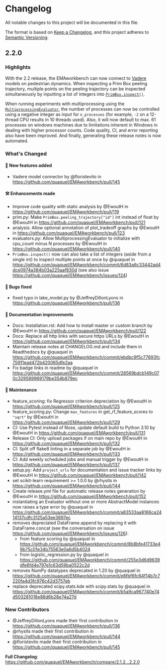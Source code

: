 # Changelog
All notable changes to this project will be documented in this file.

The format is based on [Keep a Changelog](https://keepachangelog.com/en/1.0.0/),
and this project adheres to [Semantic Versioning](https://semver.org/spec/v2.0.0.html).

<!-- Release notes generated using configuration in .github/release.yml at master -->

## 2.2.0
### Highlights
With the 2.2 release, the EMAworkbench can now connect to [Vadere](https://www.vadere.org/) models on pedestrian dynamics. When inspecting a Prim Box peeling trajectory, multiple points on the peeling trajectory can be inspected simultaneously by inputting a list of integers into [`PrimBox.inspect()`](https://emaworkbench.readthedocs.io/en/latest/ema_documentation/analysis/prim.html#ema_workbench.analysis.prim.PrimBox.inspect).

When running experiments with multiprocessing using the [`MultiprocessingEvaluator`](https://emaworkbench.readthedocs.io/en/latest/ema_documentation/em_framework/evaluators.html#ema_workbench.em_framework.evaluators.MultiprocessingEvaluator), the number of processes can now be controlled using a negative integer as input for `n_processes` (for example, `-2` on a 12-thread CPU results in 10 threads used). Also, it will now default to max. 61 processes on windows machines due to limitations inherent in Windows in dealing with higher processor counts.  Code quality, CI, and error reporting also have been improved. And finally, generating these release notes is now automated.

### What's Changed
#### 🎉 New features added
* Vadere model connector by @floristevito in https://github.com/quaquel/EMAworkbench/pull/145

#### 🛠 Enhancements made
* Improve code quality with static analysis by @EwoutH in https://github.com/quaquel/EMAworkbench/pull/119
* prim.py: Make `PrimBox.peeling_trajectory["id"]` int instead of float by @EwoutH in https://github.com/quaquel/EMAworkbench/pull/121
* analysis: Allow optional annotation of plot_tradeoff graphs by @EwoutH in https://github.com/quaquel/EMAworkbench/pull/123
* evaluators.py: Allow MultiprocessingEvaluator to initialize with cpu_count minus N processes by @EwoutH in https://github.com/quaquel/EMAworkbench/pull/140
* `PrimBox.inspect()` now can also take a list of integers (aside from a single int) to inspect multiple points at once by @quaquel in https://github.com/quaquel/EMAworkbench/commit/6d83a6c33442ad4dce0974a384b03a225aaf830d (see also issue https://github.com/quaquel/EMAworkbench/issues/124)

#### 🐛 Bugs fixed
* fixed typo in lake_model.py by @JeffreyDillonLyons in https://github.com/quaquel/EMAworkbench/pull/136

#### 📜 Documentation improvements
* Docs: Installation.rst: Add how to install master or custom branch by @EwoutH in https://github.com/quaquel/EMAworkbench/pull/122
* Docs: Replace all http links with secure https URLs by @EwoutH in https://github.com/quaquel/EMAworkbench/pull/134
* Maintain release notes at CHANGELOG.md and include them in Readthedocs by @quaquel in https://github.com/quaquel/EMAworkbench/commit/ebdbc9f5c77693fc75911ead472b420065dfe2aa
* Fix badge links in readme by @quaquel in https://github.com/quaquel/EMAworkbench/commit/28569bdcb149c070c329589969179be354b879ec

#### 🔧 Maintenance
* feature_scoring: fix Regressor criterion depreciation by @EwoutH in https://github.com/quaquel/EMAworkbench/pull/125
* feature_scoring.py: Change `max_features` in get_rf_feature_scores to `"sqrt"` by @EwoutH in https://github.com/quaquel/EMAworkbench/pull/129
* CI: Use Pytest instead of Nose, update default build to Python 3.10 by @EwoutH in https://github.com/quaquel/EMAworkbench/pull/131
* Release CI: Only upload packages if on main repo by @EwoutH in https://github.com/quaquel/EMAworkbench/pull/132
* CI: Split off flake8 linting in a separate job by @EwoutH in https://github.com/quaquel/EMAworkbench/pull/133
* CI: Add weekly scheduled jobs and manual trigger by @EwoutH in https://github.com/quaquel/EMAworkbench/pull/137
* setup.py: Add `project_urls` for documentation and issue tracker links by @EwoutH in https://github.com/quaquel/EMAworkbench/pull/142
* set scikit-learn requirement >= 1.0.0 by @rhysits in https://github.com/quaquel/EMAworkbench/pull/144
* Create release.yml file for automatic release notes generation by @EwoutH in https://github.com/quaquel/EMAworkbench/pull/152
* instantiating an Evaluator without one or more AbstractModel instances now raises a type error by @quaquel in https://github.com/quaquel/EMAworkbench/commit/a83533aa8166ca2414137cdfc3125a53ee3697ec
* removes depreciated DataFrame.append by replacing it with DataFrame.concat (see the conversation on issue https://github.com/quaquel/EMAworkbench/issues/126):
  * from feature scoring by @quaquel in https://github.com/quaquel/EMAworkbench/commit/8b8bfe41733e49b75c01e34b75563e0a6d5b4024
  *  from logistic_regression.py by @quaquel in https://github.com/quaquel/EMAworkbench/commit/255e3d6d9639dfe6fd4e797e1c63d59ba0522c2d
* removes NumPy datatypes deprecated in 1.20 by @quaquel in https://github.com/quaquel/EMAworkbench/commit/e8fbf6fc64f14b7c7220fa4d3fc976c42d3757eb
* replace deprecated scipy.stats.kde with scipy.stats by @quaquel in https://github.com/quaquel/EMAworkbench/commit/b5a9ca967740e74d503281018e88d6b28e74a27d




### New Contributors
* @JeffreyDillonLyons made their first contribution in https://github.com/quaquel/EMAworkbench/pull/136
* @rhysits made their first contribution in https://github.com/quaquel/EMAworkbench/pull/144
* @floristevito made their first contribution in https://github.com/quaquel/EMAworkbench/pull/145

**Full Changelog**: https://github.com/quaquel/EMAworkbench/compare/2.1.2...2.2.0
